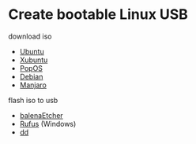 # Create bootable Linux USB

download iso

- [Ubuntu](https://ubuntu.com/download/desktop)
- [Xubuntu](https://xubuntu.org/download)
- [PopOS](https://pop.system76.com/)
- [Debian](https://www.debian.org/distrib/netinst)
- [Manjaro](https://manjaro.org/download/)

flash iso to usb

- [balenaEtcher](https://www.balena.io/etcher/)
- [Rufus](https://rufus.ie/) (Windows)
- [dd](/wiki/linux/linux-flash-iso-to-usb)
